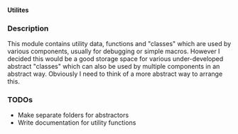 #### Utilites

### Description

This module contains utility data, functions and "classes" which are used by various components, usually for debugging or simple macros. However I decided this would be a good storage space for various under-developed abstract "classes" which can also be used by multiple components in an abstract way. Obviously I need to think of a more abstract way to arrange this.

### TODOs

- Make separate folders for abstractors
- Write documentation for utility functions